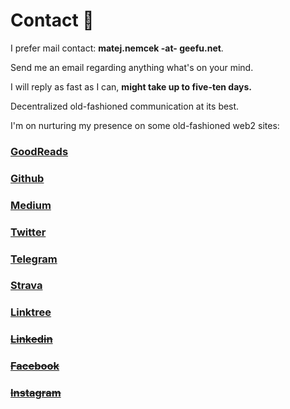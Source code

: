# Contact 🤙

I prefer mail contact: **matej.nemcek -at- geefu.net**. 

Send me an email regarding anything what's on your mind.

I will reply as fast as I can, **might take up to five-ten days.**

Decentralized old-fashioned communication at its best.

I'm on nurturing my presence on some old-fashioned web2 sites:


### [GoodReads](https://goodreads.com/yangwao)
### [Github](https://github.com/yangwao)
### [Medium](https://medium.com/@yangwao)
### [Twitter](https://twitter.com/yangwao)
### [Telegram](https://t.me/yangwao)
### [Strava](https://www.strava.com/athletes/46989448)
### [Linktree](https://linktr.ee/yangwao)
### ~~[Linkedin](https://linkedin.com/in/mnemcek)~~
### ~~[Facebook](https://facebook.com/matej.wao.nemcek)~~
### ~~[Instagram](https://instagram.com/yangwao)~~